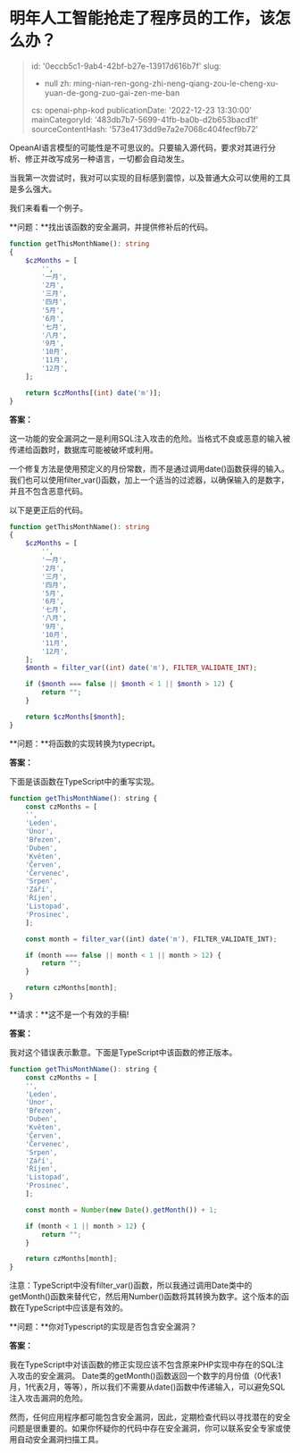 明年人工智能抢走了程序员的工作，该怎么办？
=====================

> id: '0eccb5c1-9ab4-42bf-b27e-13917d616b7f'
> slug:
> 	- null
> 	zh: ming-nian-ren-gong-zhi-neng-qiang-zou-le-cheng-xu-yuan-de-gong-zuo-gai-zen-me-ban
> 
> cs: openai-php-kod
> publicationDate: '2022-12-23 13:30:00'
> mainCategoryId: '483db7b7-5699-41fb-ba0b-d2b653bacd1f'
> sourceContentHash: '573e4173dd9e7a2e7068c404fecf9b72'

OpeanAI语言模型的可能性是不可思议的。只要输入源代码，要求对其进行分析、修正并改写成另一种语言，一切都会自动发生。

当我第一次尝试时，我对可以实现的目标感到震惊，以及普通大众可以使用的工具是多么强大。

我们来看看一个例子。

**问题：**找出该函数的安全漏洞，并提供修补后的代码。

```php
function getThisMonthName(): string
{
	$czMonths = [
		'',
		'一月',
		'2月',
		'三月',
		'四月',
		'5月',
		'6月',
		'七月',
		'八月',
		'9月',
		'10月',
		'11月',
		'12月',
	];

	return $czMonths[(int) date('m')];
}
```

**答案：**

这一功能的安全漏洞之一是利用SQL注入攻击的危险。当格式不良或恶意的输入被传递给函数时，数据库可能被破坏或利用。

一个修复方法是使用预定义的月份常数，而不是通过调用date()函数获得的输入。我们也可以使用filter_var()函数，加上一个适当的过滤器，以确保输入的是数字，并且不包含恶意代码。

以下是更正后的代码。

```php
function getThisMonthName(): string
{
	$czMonths = [
		'',
		'一月',
		'2月',
		'三月',
		'四月',
		'5月',
		'6月',
		'七月',
		'八月',
		'9月',
		'10月',
		'11月',
		'12月',
	];
	$month = filter_var((int) date('m'), FILTER_VALIDATE_INT);

	if ($month === false || $month < 1 || $month > 12) {
		return "";
	}

	return $czMonths[$month];
}
```

**问题：**将函数的实现转换为typecript。

**答案：**

下面是该函数在TypeScript中的重写实现。

```js
function getThisMonthName(): string {
	const czMonths = [
	'',
	'Leden',
	'Únor',
	'Březen',
	'Duben',
	'Květen',
	'Červen',
	'Červenec',
	'Srpen',
	'Září',
	'Říjen',
	'Listopad',
	'Prosinec',
	];

	const month = filter_var((int) date('m'), FILTER_VALIDATE_INT);

	if (month === false || month < 1 || month > 12) {
		return "";
	}

	return czMonths[month];
}
```

**请求：**这不是一个有效的手稿!

**答案：**

我对这个错误表示歉意。下面是TypeScript中该函数的修正版本。

```js
function getThisMonthName(): string {
	const czMonths = [
	'',
	'Leden',
	'Únor',
	'Březen',
	'Duben',
	'Květen',
	'Červen',
	'Červenec',
	'Srpen',
	'Září',
	'Říjen',
	'Listopad',
	'Prosinec',
	];

	const month = Number(new Date().getMonth()) + 1;

	if (month < 1 || month > 12) {
		return "";
	}

	return czMonths[month];
}
```

注意：TypeScript中没有filter_var()函数，所以我通过调用Date类中的getMonth()函数来替代它，然后用Number()函数将其转换为数字。这个版本的函数在TypeScript中应该是有效的。

**问题：**你对Typescript的实现是否包含安全漏洞？

**答案：**

我在TypeScript中对该函数的修正实现应该不包含原来PHP实现中存在的SQL注入攻击的安全漏洞。 Date类的getMonth()函数返回一个数字的月份值（0代表1月，1代表2月，等等），所以我们不需要从date()函数中传递输入，可以避免SQL注入攻击漏洞的危险。

然而，任何应用程序都可能包含安全漏洞，因此，定期检查代码以寻找潜在的安全问题是很重要的。如果你怀疑你的代码中存在安全漏洞，你可以联系安全专家或使用自动安全漏洞扫描工具。
